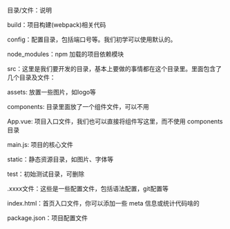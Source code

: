 
目录/文件：说明

build：项目构建(webpack)相关代码

config：配置目录，包括端口号等。我们初学可以使用默认的。

node_modules：npm 加载的项目依赖模块

src：这里是我们要开发的目录，基本上要做的事情都在这个目录里。里面包含了几个目录及文件：

assets: 放置一些图片，如logo等

components: 目录里面放了一个组件文件，可以不用

App.vue: 项目入口文件，我们也可以直接将组件写这里，而不使用 components 目录

main.js: 项目的核心文件

static：静态资源目录，如图片、字体等

test：初始测试目录，可删除

.xxxx文件：这些是一些配置文件，包括语法配置，git配置等

index.html：首页入口文件，你可以添加一些 meta 信息或统计代码啥的

package.json：项目配置文件